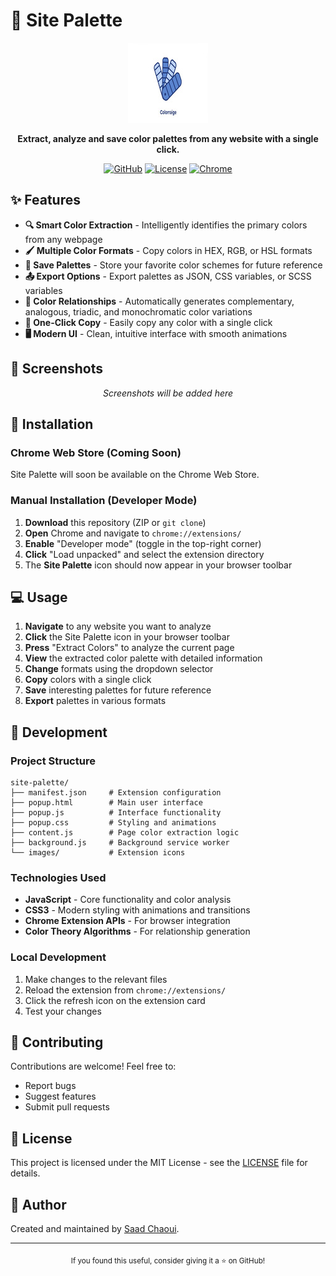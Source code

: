 # 🎨 Site Palette

<div align="center">

![Site Palette Logo](images/icon128.jpg)

**Extract, analyze and save color palettes from any website with a single click.**

[![GitHub](https://img.shields.io/badge/github-Saad--Chaoui-181717?style=for-the-badge&logo=github&logoColor=white)](https://github.com/Saad-Chaoui)
[![License](https://img.shields.io/badge/license-MIT-blue?style=for-the-badge)](LICENSE)
[![Chrome](https://img.shields.io/badge/chrome-extension-4285F4?style=for-the-badge&logo=google-chrome&logoColor=white)](https://chrome.google.com/webstore)

</div>

## ✨ Features

- **🔍 Smart Color Extraction** - Intelligently identifies the primary colors from any webpage
- **🖌️ Multiple Color Formats** - Copy colors in HEX, RGB, or HSL formats
- **💾 Save Palettes** - Store your favorite color schemes for future reference
- **📤 Export Options** - Export palettes as JSON, CSS variables, or SCSS variables
- **🔄 Color Relationships** - Automatically generates complementary, analogous, triadic, and monochromatic color variations
- **🎯 One-Click Copy** - Easily copy any color with a single click
- **🖥️ Modern UI** - Clean, intuitive interface with smooth animations

## 📸 Screenshots

<div align="center">
  <p><em>Screenshots will be added here</em></p>
</div>

## 🚀 Installation

### Chrome Web Store (Coming Soon)

Site Palette will soon be available on the Chrome Web Store.

### Manual Installation (Developer Mode)

1. **Download** this repository (ZIP or `git clone`)
2. **Open** Chrome and navigate to `chrome://extensions/`
3. **Enable** "Developer mode" (toggle in the top-right corner)
4. **Click** "Load unpacked" and select the extension directory
5. The **Site Palette** icon should now appear in your browser toolbar

## 💻 Usage

1. **Navigate** to any website you want to analyze
2. **Click** the Site Palette icon in your browser toolbar
3. **Press** "Extract Colors" to analyze the current page
4. **View** the extracted color palette with detailed information
5. **Change** formats using the dropdown selector
6. **Copy** colors with a single click
7. **Save** interesting palettes for future reference
8. **Export** palettes in various formats

## 🔧 Development

### Project Structure

```
site-palette/
├── manifest.json     # Extension configuration
├── popup.html        # Main user interface
├── popup.js          # Interface functionality
├── popup.css         # Styling and animations
├── content.js        # Page color extraction logic
├── background.js     # Background service worker
└── images/           # Extension icons
```

### Technologies Used

- **JavaScript** - Core functionality and color analysis
- **CSS3** - Modern styling with animations and transitions
- **Chrome Extension APIs** - For browser integration
- **Color Theory Algorithms** - For relationship generation

### Local Development

1. Make changes to the relevant files
2. Reload the extension from `chrome://extensions/`
3. Click the refresh icon on the extension card
4. Test your changes

## 🤝 Contributing

Contributions are welcome! Feel free to:

- Report bugs
- Suggest features
- Submit pull requests

## 📝 License

This project is licensed under the MIT License - see the [LICENSE](LICENSE) file for details.

## 👤 Author

Created and maintained by [Saad Chaoui](https://github.com/Saad-Chaoui).

---

<div align="center">
  <sub>If you found this useful, consider giving it a ⭐ on GitHub!</sub>
</div> 